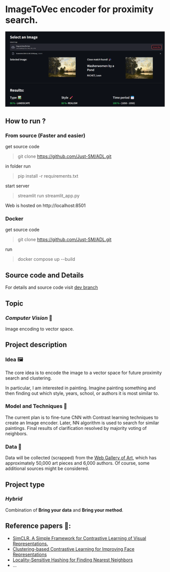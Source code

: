 # ImageToVec encoder for proximity search.

![alt text](readme_images//main.png)

## How to run ?

### From source (Faster and easier)

get source code 
> git clone https://github.com/Just-SM/ADL.git

in folder run 
> pip install -r requirements.txt

start server
> streamlit run streamlit_app.py

Web is hosted on http://localhost:8501

### Docker 

get source code 
> git clone https://github.com/Just-SM/ADL.git

run
> docker compose up --build


## Source code and Details
For details and source code visit [dev branch](https://github.com/Just-SM/ADL/tree/dev)


## Topic 

### *Computer Vision* 🤖

Image encoding to vector space.

## Project description



### Idea 🖼️
The core idea is to encode the image to a vector space for future proximity search and clustering.

In particular, I am interested in painting. Imagine painting something and then finding out which style, years, school, or authors it is most similar to.

### Model and Techniques 🔧
The current plan is to fine-tune CNN with Contrast learning techniques to create an Image encoder. Later, NN algorithm is used to search for similar paintings. Final results of clarification resolved by majority voting of neighbors.

### Data 💾
Data will be collected (scrapped) from the [Web Gallery of Art](https://www.wga.hu/index.html), which has approximately 50,000 art pieces and 6,000 authors. Of course, some additional sources might be considered.

## Project type 

### *Hybrid*
Combination of **Bring your data** and **Bring your method**.

## Reference papers 📃:
- [SimCLR. A Simple Framework for Contrastive Learning of Visual Representations.](https://arxiv.org/abs/2002.05709)
- [Clustering-based Contrastive Learning for Improving Face Representations](https://arxiv.org/pdf/2004.02195)
- [Locality-Sensitive Hashing for Finding Nearest Neighbors](https://ieeexplore.ieee.org/abstract/document/4472264)
- ...
